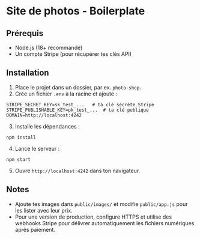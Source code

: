 # Site de photos - Boilerplate

## Prérequis
- Node.js (18+ recommandé)
- Un compte Stripe (pour récupérer tes clés API)

## Installation
1. Place le projet dans un dossier, par ex. `photo-shop`.
2. Crée un fichier `.env` à la racine et ajoute :

```
STRIPE_SECRET_KEY=sk_test_...   # ta clé secrète Stripe
STRIPE_PUBLISHABLE_KEY=pk_test_...  # ta clé publique
DOMAIN=http://localhost:4242
```

3. Installe les dépendances :
```
npm install
```
4. Lance le serveur :
```
npm start
```
5. Ouvre `http://localhost:4242` dans ton navigateur.

## Notes
- Ajoute tes images dans `public/images/` et modifie `public/app.js` pour les lister avec leur prix.
- Pour une version de production, configure HTTPS et utilise des webhooks Stripe pour délivrer automatiquement les fichiers numériques après paiement.
